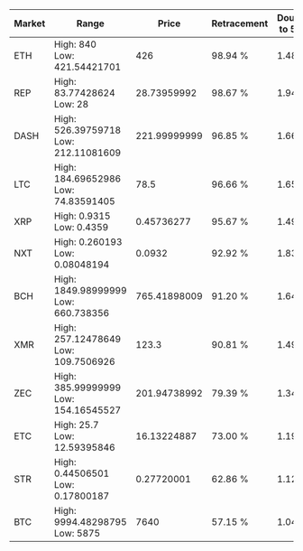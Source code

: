 | Market | Range | Price| Retracement | Doubles to 50% |
| --- | --- | --- | --- | --- |
| ETH | High: 840<br />Low: 421.54421701 | 426 | 98.94 % | 1.48 |
| REP | High: 83.77428624<br />Low: 28 | 28.73959992 | 98.67 % | 1.94 |
| DASH | High: 526.39759718<br />Low: 212.11081609 | 221.99999999 | 96.85 % | 1.66 |
| LTC | High: 184.69652986<br />Low: 74.83591405 | 78.5 | 96.66 % | 1.65 |
| XRP | High: 0.9315<br />Low: 0.4359 | 0.45736277 | 95.67 % | 1.49 |
| NXT | High: 0.260193<br />Low: 0.08048194 | 0.0932 | 92.92 % | 1.83 |
| BCH | High: 1849.98999999<br />Low: 660.738356 | 765.41898009 | 91.20 % | 1.64 |
| XMR | High: 257.12478649<br />Low: 109.7506926 | 123.3 | 90.81 % | 1.49 |
| ZEC | High: 385.99999999<br />Low: 154.16545527 | 201.94738992 | 79.39 % | 1.34 |
| ETC | High: 25.7<br />Low: 12.59395846 | 16.13224887 | 73.00 % | 1.19 |
| STR | High: 0.44506501<br />Low: 0.17800187 | 0.27720001 | 62.86 % | 1.12 |
| BTC | High: 9994.48298795<br />Low: 5875 | 7640 | 57.15 % | 1.04 |

